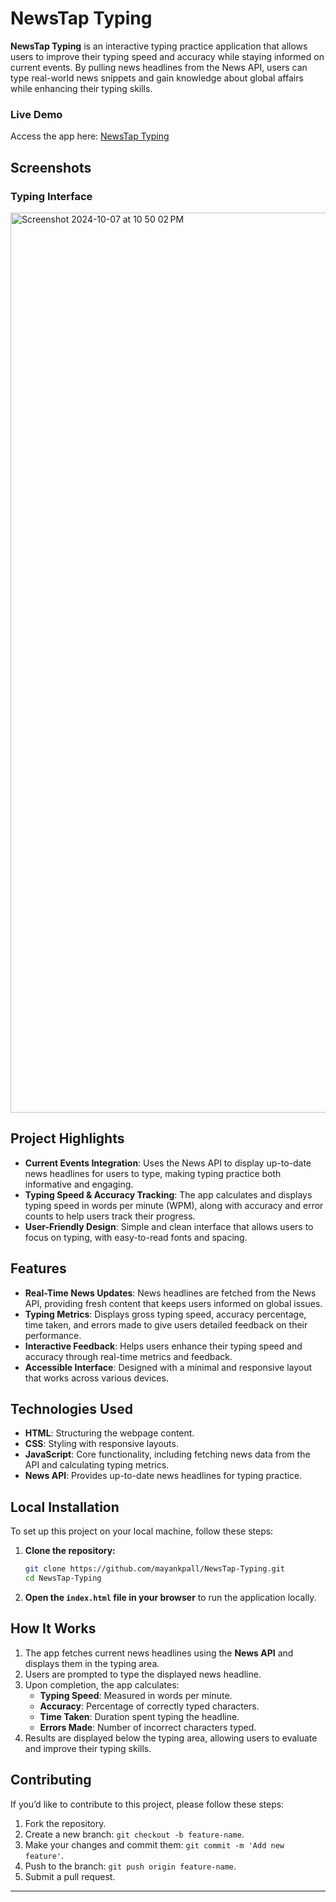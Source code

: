 
# NewsTap Typing

**NewsTap Typing** is an interactive typing practice application that allows users to improve their typing speed and accuracy while staying informed on current events. By pulling news headlines from the News API, users can type real-world news snippets and gain knowledge about global affairs while enhancing their typing skills.

### Live Demo
Access the app here: [NewsTap Typing](https://mayankpall.github.io/NewsTap-Typing/)

## Screenshots

### Typing Interface

<img width="1440" alt="Screenshot 2024-10-07 at 10 50 02 PM" src="https://github.com/user-attachments/assets/81a74804-7424-4899-b1bd-6213a5cdeee3">


## Project Highlights

- **Current Events Integration**: Uses the News API to display up-to-date news headlines for users to type, making typing practice both informative and engaging.
- **Typing Speed & Accuracy Tracking**: The app calculates and displays typing speed in words per minute (WPM), along with accuracy and error counts to help users track their progress.
- **User-Friendly Design**: Simple and clean interface that allows users to focus on typing, with easy-to-read fonts and spacing.

## Features

- **Real-Time News Updates**: News headlines are fetched from the News API, providing fresh content that keeps users informed on global issues.
- **Typing Metrics**: Displays gross typing speed, accuracy percentage, time taken, and errors made to give users detailed feedback on their performance.
- **Interactive Feedback**: Helps users enhance their typing speed and accuracy through real-time metrics and feedback.
- **Accessible Interface**: Designed with a minimal and responsive layout that works across various devices.

## Technologies Used

- **HTML**: Structuring the webpage content.
- **CSS**: Styling with responsive layouts.
- **JavaScript**: Core functionality, including fetching news data from the API and calculating typing metrics.
- **News API**: Provides up-to-date news headlines for typing practice.

## Local Installation

To set up this project on your local machine, follow these steps:

1. **Clone the repository:**
   ```bash
   git clone https://github.com/mayankpall/NewsTap-Typing.git
   cd NewsTap-Typing
   ```

2. **Open the `index.html` file in your browser** to run the application locally.

## How It Works

1. The app fetches current news headlines using the **News API** and displays them in the typing area.
2. Users are prompted to type the displayed news headline.
3. Upon completion, the app calculates:
   - **Typing Speed**: Measured in words per minute.
   - **Accuracy**: Percentage of correctly typed characters.
   - **Time Taken**: Duration spent typing the headline.
   - **Errors Made**: Number of incorrect characters typed.
4. Results are displayed below the typing area, allowing users to evaluate and improve their typing skills.



## Contributing

If you’d like to contribute to this project, please follow these steps:
1. Fork the repository.
2. Create a new branch: `git checkout -b feature-name`.
3. Make your changes and commit them: `git commit -m 'Add new feature'`.
4. Push to the branch: `git push origin feature-name`.
5. Submit a pull request.



---

